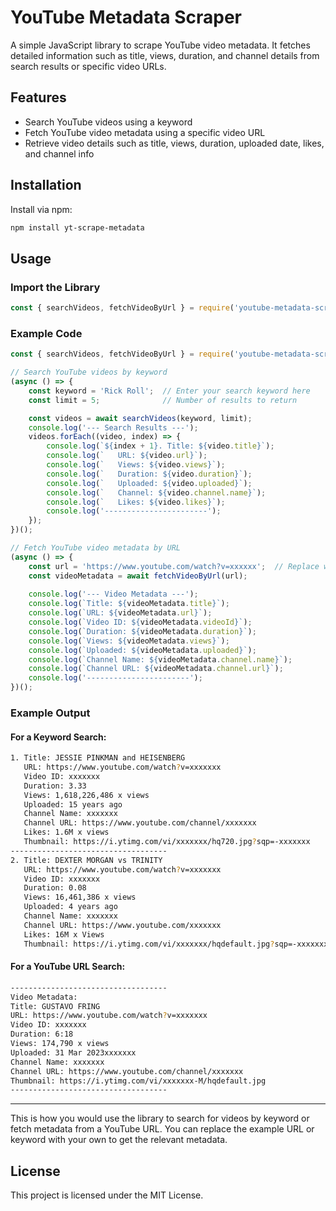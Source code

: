 # YouTube Metadata Scraper

A simple JavaScript library to scrape YouTube video metadata. It fetches detailed information such as title, views, duration, and channel details from search results or specific video URLs.

## Features
- Search YouTube videos using a keyword
- Fetch YouTube video metadata using a specific video URL
- Retrieve video details such as title, views, duration, uploaded date, likes, and channel info

## Installation

Install via npm:

   ```bash
   npm install yt-scrape-metadata
   ```
## Usage

### Import the Library

```javascript
const { searchVideos, fetchVideoByUrl } = require('youtube-metadata-scraper');
```

### Example Code

```javascript
const { searchVideos, fetchVideoByUrl } = require('youtube-metadata-scraper');

// Search YouTube videos by keyword
(async () => {
    const keyword = 'Rick Roll';  // Enter your search keyword here
    const limit = 5;              // Number of results to return

    const videos = await searchVideos(keyword, limit);
    console.log('--- Search Results ---');
    videos.forEach((video, index) => {
        console.log(`${index + 1}. Title: ${video.title}`);
        console.log(`   URL: ${video.url}`);
        console.log(`   Views: ${video.views}`);
        console.log(`   Duration: ${video.duration}`);
        console.log(`   Uploaded: ${video.uploaded}`);
        console.log(`   Channel: ${video.channel.name}`);
        console.log(`   Likes: ${video.likes}`);
        console.log('-----------------------');
    });
})();

// Fetch YouTube video metadata by URL
(async () => {
    const url = 'https://www.youtube.com/watch?v=xxxxxx';  // Replace with the YouTube video URL
    const videoMetadata = await fetchVideoByUrl(url);
    
    console.log('--- Video Metadata ---');
    console.log(`Title: ${videoMetadata.title}`);
    console.log(`URL: ${videoMetadata.url}`);
    console.log(`Video ID: ${videoMetadata.videoId}`);
    console.log(`Duration: ${videoMetadata.duration}`);
    console.log(`Views: ${videoMetadata.views}`);
    console.log(`Uploaded: ${videoMetadata.uploaded}`);
    console.log(`Channel Name: ${videoMetadata.channel.name}`);
    console.log(`Channel URL: ${videoMetadata.channel.url}`);
    console.log('-----------------------');
})();
```

### Example Output

#### For a Keyword Search:

```bash
1. Title: JESSIE PINKMAN and HEISENBERG
   URL: https://www.youtube.com/watch?v=xxxxxxx
   Video ID: xxxxxxx
   Duration: 3.33
   Views: 1,618,226,486 x views
   Uploaded: 15 years ago
   Channel Name: xxxxxxx
   Channel URL: https://www.youtube.com/channel/xxxxxxx
   Likes: 1.6M x views
   Thumbnail: https://i.ytimg.com/vi/xxxxxxx/hq720.jpg?sqp=-xxxxxxx
-----------------------------------
2. Title: DEXTER MORGAN vs TRINITY
   URL: https://www.youtube.com/watch?v=xxxxxxx
   Video ID: xxxxxxx
   Duration: 0.08
   Views: 16,461,386 x views
   Uploaded: 4 years ago
   Channel Name: xxxxxxx
   Channel URL: https://www.youtube.com/xxxxxxx
   Likes: 16M x Views
   Thumbnail: https://i.ytimg.com/vi/xxxxxxx/hqdefault.jpg?sqp=-xxxxxxx
```

#### For a YouTube URL Search:

```bash
-----------------------------------
Video Metadata:
Title: GUSTAVO FRING
URL: https://www.youtube.com/watch?v=xxxxxxx
Video ID: xxxxxxx
Duration: 6:18
Views: 174,790 x views
Uploaded: 31 Mar 2023xxxxxxx
Channel Name: xxxxxxx
Channel URL: https://www.youtube.com/channel/xxxxxxx
Thumbnail: https://i.ytimg.com/vi/xxxxxxx-M/hqdefault.jpg
-----------------------------------
```

---

This is how you would use the library to search for videos by keyword or fetch metadata from a YouTube URL. You can replace the example URL or keyword with your own to get the relevant metadata.


## License

This project is licensed under the MIT License.